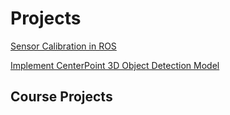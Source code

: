 # Projects

[Sensor Calibration in ROS](https://vilktor370.github.io/haochen.github.io/projects/sensor_calibration.html)

[Implement CenterPoint 3D Object Detection Model](https://vilktor370.github.io/haochen.github.io/projects/centerpoint.html)





## Course Projects
